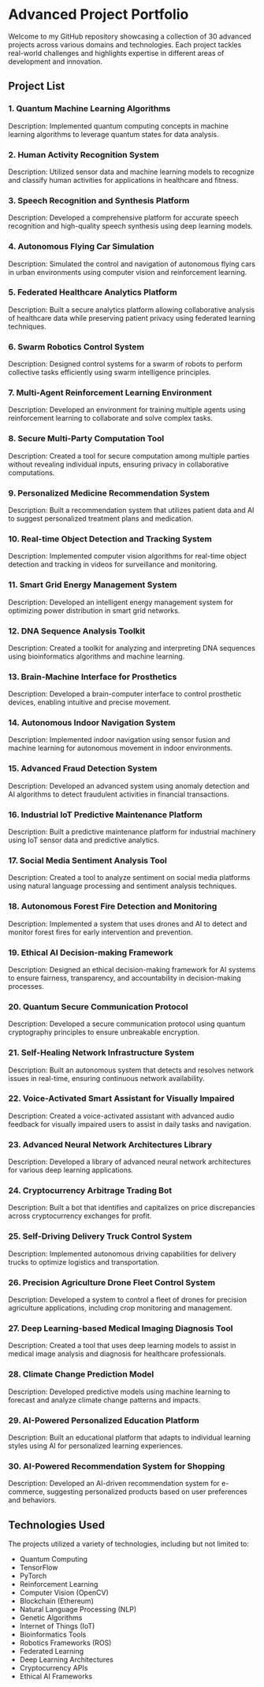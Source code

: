 # Advanced Project Portfolio

Welcome to my GitHub repository showcasing a collection of 30 advanced projects across various domains and technologies. Each project tackles real-world challenges and highlights expertise in different areas of development and innovation.

## Project List

### 1. Quantum Machine Learning Algorithms
Description: Implemented quantum computing concepts in machine learning algorithms to leverage quantum states for data analysis.

### 2. Human Activity Recognition System
Description: Utilized sensor data and machine learning models to recognize and classify human activities for applications in healthcare and fitness.

### 3. Speech Recognition and Synthesis Platform
Description: Developed a comprehensive platform for accurate speech recognition and high-quality speech synthesis using deep learning models.

### 4. Autonomous Flying Car Simulation
Description: Simulated the control and navigation of autonomous flying cars in urban environments using computer vision and reinforcement learning.

### 5. Federated Healthcare Analytics Platform
Description: Built a secure analytics platform allowing collaborative analysis of healthcare data while preserving patient privacy using federated learning techniques.

### 6. Swarm Robotics Control System
Description: Designed control systems for a swarm of robots to perform collective tasks efficiently using swarm intelligence principles.

### 7. Multi-Agent Reinforcement Learning Environment
Description: Developed an environment for training multiple agents using reinforcement learning to collaborate and solve complex tasks.

### 8. Secure Multi-Party Computation Tool
Description: Created a tool for secure computation among multiple parties without revealing individual inputs, ensuring privacy in collaborative computations.

### 9. Personalized Medicine Recommendation System
Description: Built a recommendation system that utilizes patient data and AI to suggest personalized treatment plans and medication.

### 10. Real-time Object Detection and Tracking System
Description: Implemented computer vision algorithms for real-time object detection and tracking in videos for surveillance and monitoring.

### 11. Smart Grid Energy Management System
Description: Developed an intelligent energy management system for optimizing power distribution in smart grid networks.

### 12. DNA Sequence Analysis Toolkit
Description: Created a toolkit for analyzing and interpreting DNA sequences using bioinformatics algorithms and machine learning.

### 13. Brain-Machine Interface for Prosthetics
Description: Developed a brain-computer interface to control prosthetic devices, enabling intuitive and precise movement.

### 14. Autonomous Indoor Navigation System
Description: Implemented indoor navigation using sensor fusion and machine learning for autonomous movement in indoor environments.

### 15. Advanced Fraud Detection System
Description: Developed an advanced system using anomaly detection and AI algorithms to detect fraudulent activities in financial transactions.

### 16. Industrial IoT Predictive Maintenance Platform
Description: Built a predictive maintenance platform for industrial machinery using IoT sensor data and predictive analytics.

### 17. Social Media Sentiment Analysis Tool
Description: Created a tool to analyze sentiment on social media platforms using natural language processing and sentiment analysis techniques.

### 18. Autonomous Forest Fire Detection and Monitoring
Description: Implemented a system that uses drones and AI to detect and monitor forest fires for early intervention and prevention.

### 19. Ethical AI Decision-making Framework
Description: Designed an ethical decision-making framework for AI systems to ensure fairness, transparency, and accountability in decision-making processes.

### 20. Quantum Secure Communication Protocol
Description: Developed a secure communication protocol using quantum cryptography principles to ensure unbreakable encryption.

### 21. Self-Healing Network Infrastructure System
Description: Built an autonomous system that detects and resolves network issues in real-time, ensuring continuous network availability.

### 22. Voice-Activated Smart Assistant for Visually Impaired
Description: Created a voice-activated assistant with advanced audio feedback for visually impaired users to assist in daily tasks and navigation.

### 23. Advanced Neural Network Architectures Library
Description: Developed a library of advanced neural network architectures for various deep learning applications.

### 24. Cryptocurrency Arbitrage Trading Bot
Description: Built a bot that identifies and capitalizes on price discrepancies across cryptocurrency exchanges for profit.

### 25. Self-Driving Delivery Truck Control System
Description: Implemented autonomous driving capabilities for delivery trucks to optimize logistics and transportation.

### 26. Precision Agriculture Drone Fleet Control System
Description: Developed a system to control a fleet of drones for precision agriculture applications, including crop monitoring and management.

### 27. Deep Learning-based Medical Imaging Diagnosis Tool
Description: Created a tool that uses deep learning models to assist in medical image analysis and diagnosis for healthcare professionals.

### 28. Climate Change Prediction Model
Description: Developed predictive models using machine learning to forecast and analyze climate change patterns and impacts.

### 29. AI-Powered Personalized Education Platform
Description: Built an educational platform that adapts to individual learning styles using AI for personalized learning experiences.

### 30. AI-Powered Recommendation System for Shopping
Description: Developed an AI-driven recommendation system for e-commerce, suggesting personalized products based on user preferences and behaviors.

## Technologies Used

The projects utilized a variety of technologies, including but not limited to:
- Quantum Computing
- TensorFlow
- PyTorch
- Reinforcement Learning
- Computer Vision (OpenCV)
- Blockchain (Ethereum)
- Natural Language Processing (NLP)
- Genetic Algorithms
- Internet of Things (IoT)
- Bioinformatics Tools
- Robotics Frameworks (ROS)
- Federated Learning
- Deep Learning Architectures
- Cryptocurrency APIs
- Ethical AI Frameworks
